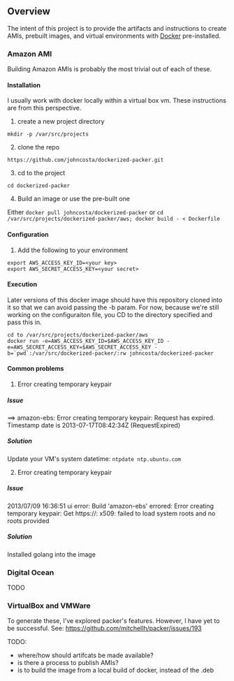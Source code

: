 ## Overview
The intent of this project is to provide the artifacts and instructions to
create AMIs, prebuilt images, and virtual environments with [Docker][0]
pre-installed.

### Amazon AMI
Building Amazon AMIs is probably the most trivial out of each of these.

#### Installation
I usually work with docker locally within a virtual box vm.  These instructions
are from this perspective.

1) create a new project directory

`mkdir -p /var/src/projects`

2) clone the repo

`https://github.com/johncosta/dockerized-packer.git`

3) cd to the project

`cd dockerized-packer`

4) Build an image or use the pre-built one

Either `docker pull johncosta/dockerized-packer` or `cd /var/src/projects/dockerized-packer/aws; docker build - < Dockerfile`

#### Configuration

1) Add the following to your environment

```
export AWS_ACCESS_KEY_ID=<your key>
export AWS_SECRET_ACCESS_KEY=<your secret>
```

#### Execution

Later versions of this docker image should have this repository cloned into it
so that we can avoid passing the -b param.  For now, because we're still working
on the configuraiton file, you CD to the directory specified and pass this in.
```
cd to /var/src/projects/dockerized-packer/aws
docker run -e=AWS_ACCESS_KEY_ID=$AWS_ACCESS_KEY_ID -e=AWS_SECRET_ACCESS_KEY=$AWS_SECRET_ACCESS_KEY -b=`pwd`:/var/src/dockerized-packer/:rw johncosta/dockerized-packer
````

#### Common problems

1) Error creating temporary keypair

##### Issue

==> amazon-ebs: Error creating temporary keypair: Request has expired. Timestamp date is 2013-07-17T08:42:34Z (RequestExpired)

##### Solution

Update your VM's system datetime: `ntpdate ntp.ubuntu.com`

2) Error creating temporary keypair

##### Issue

2013/07/09 16:36:51 ui error: Build 'amazon-ebs' errored: Error creating temporary keypair: Get https://<omitted>: x509: failed to load system roots and no roots provided

##### Solution

Installed golang into the image

### Digital Ocean
TODO

### VirtualBox and VMWare

To generate these, I've explored packer's features.  However, I have yet to be successful.  See: https://github.com/mitchellh/packer/issues/193


TODO:
  * where/how should artifcats be made available?
  * is there a process to publish AMIs?
  * is to build the image from a local build of docker, instead of the .deb

[0]: http://docker.io